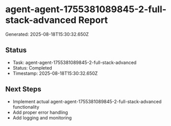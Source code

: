 # agent-agent-1755381089845-2-full-stack-advanced Report

Generated: 2025-08-18T15:30:32.650Z

## Status
- Task: agent-agent-1755381089845-2-full-stack-advanced
- Status: Completed
- Timestamp: 2025-08-18T15:30:32.650Z

## Next Steps
- Implement actual agent-agent-1755381089845-2-full-stack-advanced functionality
- Add proper error handling
- Add logging and monitoring
